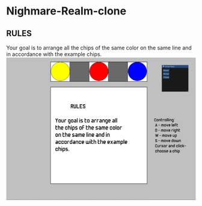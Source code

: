 # Nighmare-Realm-clone
RULES
-----------------------------------
Your goal is to arrange all the chips of the same color on the same line and in accordance with the example chips.
![](images/2021-09-29_19-57-52.png)
